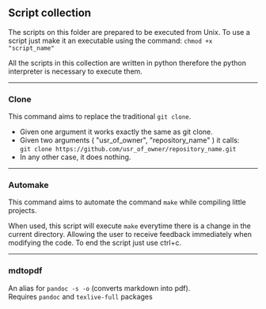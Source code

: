 ## Script collection
The scripts on this folder are prepared to be executed from Unix. To use a script
just make it an executable using the command: `chmod +x "script_name"`

All the scripts in this collection are written in python therefore the python 
interpreter is necessary to execute them.

---
### Clone
This command aims to replace the traditional `git clone`.

- Given one argument it works exactly the same as git clone.
- Given two arguments ( "usr\_of\_owner", "repository_name" ) it calls:  
`git clone https://github.com/usr_of_owner/repository_name.git` 
- In any other case, it does nothing.

---
### Automake
This command aims to automate the command `make` while compiling little projects.

When used, this script will execute `make` everytime there is a change in the
current directory. Allowing the user to receive feedback immediately when
modifying the code. To end the script just use ctrl+c.

---
### mdtopdf
An alias for `pandoc -s -o` (converts markdown into pdf).  
Requires `pandoc` and `texlive-full` packages
